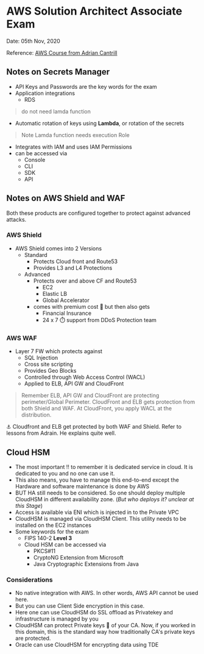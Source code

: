 # AWS Solution Architect Associate Exam

Date: 05th Nov, 2020

Reference: [AWS Course from Adrian Cantrill](https://learn.cantrill.io/)

## Notes on Secrets Manager

* API Keys and Passwords are the key words for the exam
* Application integrations
  * RDS

> do not need lamda function

* Automatic rotation of keys using **Lambda**, or rotation of the secrets

> Note Lamda function needs execution Role

* Integrates with IAM and uses IAM Permissions
* can be accessed via
  * Console
  * CLI
  * SDK
  * API

## Notes on AWS Shield and WAF

Both these products are configured together to protect against advanced attacks.

### AWS Shield

* AWS Shield comes into 2 Versions
  * Standard
    * Protects Cloud front and Route53
    * Provides L3 and L4 Protections
  * Advanced
    * Protects over and above CF and Route53
      * EC2
      * Elastic LB
      * Global Accelerator
    * comes with premium cost :money_mouth_face: but then also gets
      * Financial Insurance
      * 24 x 7 :stopwatch: support from DDoS Protection team

### AWS WAF

* Layer 7 FW which protects against
  * SQL Injection
  * Cross site scripting
  * Provides Geo Blocks
  * Controlled through Web Access Control (WACL)
  * Applied to ELB, API GW and CloudFront

> Remember ELB, API GW and CloudFront are protecting perimeter/Global Perimeter.
> CloudFront and ELB gets protection from both Shield and WAF. At CloudFront, you apply WACL at the distribution.

:anchor: Cloudfront and ELB get protected by both WAF and Shield. Refer to lessons from Adrain. He explains quite well.

## Cloud HSM

* The most important :bangbang: to remember it is dedicated service in cloud. It is dedicated to you and no one can use it.
* This also means, you have to manage this end-to-end except the Hardware and software maintenance is done by AWS
* BUT HA still needs to be considered. So one should deploy multiple CloudHSM in different availability zone. (_But who deploys it? unclear at this Stage_)
* Access is available via ENI which is injected in to the Private VPC
* CloudHSM is managed via CloudHSM Client. This utility needs to be installed on the EC2 instances
* Some keywords for the exam
  * FIPS 140-2 **Level 3**
  * Cloud HSM can be accessed via
    * PKCS#11
    * CryptoNG Extension from Microsoft
    * Java Cryptographic Extensions from Java

### Considerations

* No native integration with AWS. In other words, AWS API cannot be used here.
* But you can use Client Side encryption in this case.
* Here one can use CloudHSM do SSL offload as Privatekey and infrastructure is managed by you
* CloudHSM can protect Private keys :key: of your CA. Now, if you worked in this domain, this is the standard way how traditionally CA's private keys are protected.
* Oracle can use CloudHSM for encrypting data using TDE